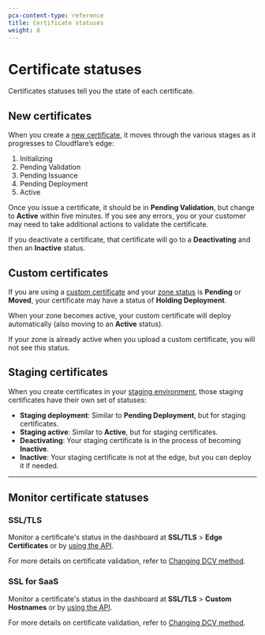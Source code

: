 ```yaml
---
pcx-content-type: reference
title: Certificate statuses
weight: 8
---
```


# Certificate statuses

Certificates statuses tell you the state of each certificate.

## New certificates

When you create a [new certificate](/ssl/edge-certificates/), it moves through the various stages as it progresses to Cloudflare’s edge:

1.  Initializing
2.  Pending Validation
3.  Pending Issuance
4.  Pending Deployment
5.  Active

Once you issue a certificate, it should be in **Pending Validation**, but change to **Active** within five minutes. If you see any errors, you or your customer may need to take additional actions to validate the certificate.

If you deactivate a certificate, that certificate will go to a **Deactivating** and then an **Inactive** status.

## Custom certificates

If you are using a [custom certificate](/ssl/edge-certificates/custom-certificates/) and your [zone status](/dns/zone-setups/reference/domain-status/) is **Pending** or **Moved**, your certificate may have a status of **Holding Deployment**.

When your zone becomes active, your custom certificate will deploy automatically (also moving to an **Active** status).

If your zone is already active when you upload a custom certificate, you will not see this status.

## Staging certificates

When you create certificates in your [staging environment](/ssl/edge-certificates/staging-environment/), those staging certificates have their own set of statuses:

- **Staging deployment**: Similar to **Pending Deployment**, but for staging certificates.
- **Staging active**: Similar to **Active**, but for staging certificates.
- **Deactivating**: Your staging certificate is in the process of becoming **Inactive**.
- **Inactive**: Your staging certificate is not at the edge, but you can deploy it if needed.

---

## Monitor certificate statuses

### SSL/TLS

Monitor a certificate's status in the dashboard at **SSL/TLS** > **Edge Certificates** or by [using the API](https://api.cloudflare.com/#certificate-packs-get-certificate-pack).

For more details on certificate validation, refer to [Changing DCV method](/ssl/edge-certificates/changing-dcv-method/).

### SSL for SaaS

Monitor a certificate's status in the dashboard at **SSL/TLS** > **Custom Hostnames** or by [using the API](https://api.cloudflare.com/#custom-hostname-for-a-zone-custom-hostname-details).

For more details on certificate validation, refer to [Changing DCV method](/cloudflare-for-saas/security/certificate-management/issue-and-validate/).
